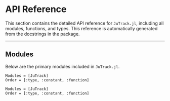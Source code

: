 # API Reference

This section contains the detailed API reference for `JuTrack.jl`, including all modules, functions, and types. This reference is automatically generated from the docstrings in the package.

---

## Modules

Below are the primary modules included in `JuTrack.jl`.
```@index
Modules = [JuTrack]
Order = [:type, :constant, :function]
```

```@autodocs
Modules = [JuTrack]
Order = [:type, :constant, :function]
```
